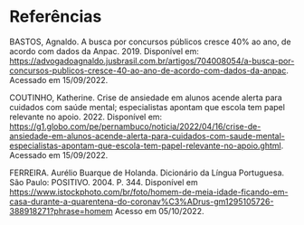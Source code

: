 # Referências

BASTOS, Agnaldo. A busca por concursos públicos cresce 40% ao ano, de acordo com dados da Anpac. 2019. Disponível em:
https://advogadoagnaldo.jusbrasil.com.br/artigos/704008054/a-busca-por-concursos-publicos-cresce-40-ao-ano-de-acordo-com-dados-da-anpac. Acessado em 15/09/2022.

COUTINHO, Katherine. Crise de ansiedade em alunos acende alerta para cuidados com saúde mental; especialistas apontam que escola tem papel relevante no apoio. 2022. Disponível em: 
https://g1.globo.com/pe/pernambuco/noticia/2022/04/16/crise-de-ansiedade-em-alunos-acende-alerta-para-cuidados-com-saude-mental-especialistas-apontam-que-escola-tem-papel-relevante-no-apoio.ghtml. Acessado em 15/09/2022.

FERREIRA. Aurélio Buarque de Holanda. Dicionário da Língua Portuguesa. São Paulo: POSITIVO. 2004. P. 344.
Disponível em https://www.istockphoto.com/br/foto/homem-de-meia-idade-ficando-em-casa-durante-a-quarentena-do-coronav%C3%ADrus-gm1295105726-388918271?phrase=homem Acesso em 05/10/2022.


